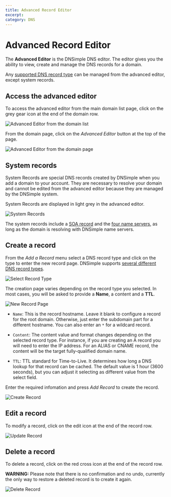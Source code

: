 ```yaml
---
title: Advanced Record Editor
excerpt: 
category: DNS
---
```


# Advanced Record Editor

The **Advanced Editor** is the DNSimple DNS editor. The editor gives you the ability to view, create and manage the DNS records for a domain.

Any [supported DNS record type](/articles/supported-dns-records) can be managed from the advanced editor, except system records.

## Access the advanced editor

To access the advanced editor from the main domain list page, click on the grey gear icon at the end of the domain row.

![Advanced Editor from the domain list](http://f.cl.ly/items/2D1k2P1V0H3L0c1x3j1e/dnsimple-editor-from-list.png)

From the domain page, click on the *Advanced Editor* button at the top of the page.

![Advanced Editor from the domain page](http://f.cl.ly/items/0H423p0w2S340P0K3D1H/dnsimple-editor-from-show.png)

## System records

System Records are special DNS records created by DNSimple when you add a domain to your account. They are necessary to resolve your domain and cannot be edited from the advanced editor because they are managed by the DNSimple system.

System Records are displayed in light grey in the advanced editor.

![System Records](http://f.cl.ly/items/0F3x1q181e0g1U1e1a0y/dnsimple-system-records.png)

The system records include a [SOA record](/articles/soa-record) and the [four name servers](/articles/ns-record), as long as the domain is resolving with DNSimple name servers.

## Create a record

From the *Add a Record* menu select a DNS record type and click on the type to enter the new record page. DNSimple supports [several different DNS record types](/articles/supported-dns-records).

![Select Record Type](http://f.cl.ly/items/0K1b3C0s0R072x2W0p3u/dnsimple-record-select.png)

The creation page varies depending on the record type you selected. In most cases, you will be asked to provide a **Name**, a content and a **TTL**.

![New Record Page](http://f.cl.ly/items/1c2l2a2N0u0s1E1V1Q3Y/dnsimple-record-new.png)

- `Name`: This is the record hostname. Leave it blank to configure a record for the root domain. Otherwise, just enter the subdomain part for a different hostname. You can also enter an `*` for a wildcard record.

- `Content`: The content value and format changes depending on the selected record type. For instance, if you are creating an A record you will need to enter the IP address. For an ALIAS or CNAME record, the content will be the target fully-qualified domain name.

- `TTL`: TTL standard for Time-to-Live. It determines how long a DNS lookup for that record can be cached. The default value is 1 hour (3600 seconds), but you can adjust it selecting as different value from the select field.

Enter the required infomation and press *Add Record* to create the record.

![Create Record](http://f.cl.ly/items/1g3w130v0q0k0Z1Y0N1a/dnsimple-record-create.png)

## Edit a record

To modify a record, click on the edit icon at the end of the record row.

![Update Record](http://f.cl.ly/items/1z1P0W2W0X0f2c1f3W2Y/dnsimple-record-update.png)

## Delete a record

To delete a record, click on the red cross icon at the end of the record row.

**WARNING:** Please note that there is no confirmation and no undo, currently the only way to restore a deleted record is to create it again.

![Delete Record](http://f.cl.ly/items/0D2R2a0l0b3Y1H3U3c0Y/dnsimple-record-delete.png)

